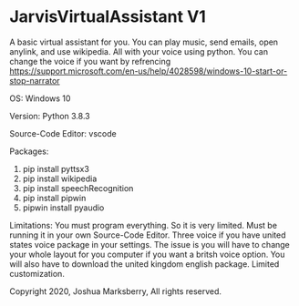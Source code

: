 # JarvisVirtualAssistant V1
A basic virtual assistant for you. You can play music, send emails, open anylink, and use wikipedia. All with your voice using python.
You can change the voice if you want by refrencing https://support.microsoft.com/en-us/help/4028598/windows-10-start-or-stop-narrator 


OS: Windows 10

Version: Python 3.8.3

Source-Code Editor: vscode

Packages: 
1. pip install pyttsx3
2. pip install wikipedia
3. pip install speechRecognition
4. pip install pipwin
5. pipwin install pyaudio





Limitations:
You must program everything. So it is very limited. 
Must be running it in your own Source-Code Editor.
Three voice if you have united states voice package in your settings. 
The issue is you will have to change your whole layout 
for you computer if you want a britsh voice option. 
You will also have to download the united kingdom english package.
Limited customization. 









Copyright 2020, Joshua Marksberry, All rights reserved.
